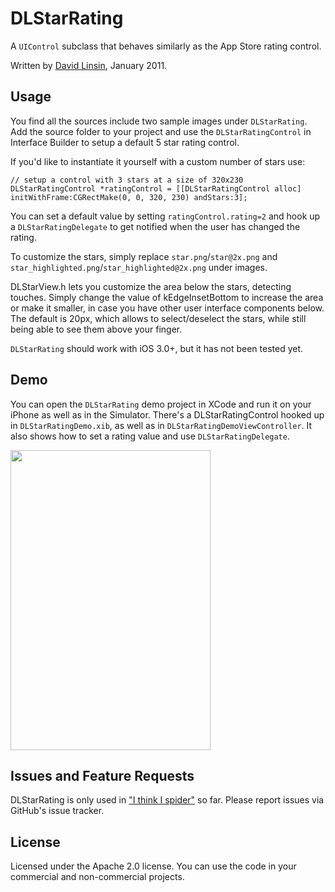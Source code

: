 # DLStarRating

A `UIControl` subclass that behaves similarly as the App Store rating control.

Written by [David Linsin](http://dlinsin.blogspot.com), January 2011.


## Usage

You find all the sources include two sample images under `DLStarRating`. Add the source folder to your project and use the `DLStarRatingControl` in Interface Builder to setup a default 5 star rating control. 

If you'd like to instantiate it yourself with a custom number of stars use:

	// setup a control with 3 stars at a size of 320x230
	DLStarRatingControl *ratingControl = [[DLStarRatingControl alloc] initWithFrame:CGRectMake(0, 0, 320, 230) andStars:3];

You can set a default value by setting `ratingControl.rating=2` and hook up a `DLStarRatingDelegate` to get notified when the user has
changed the rating. 

To customize the stars, simply replace `star.png`/`star@2x.png` and `star_highlighted.png`/`star_highlighted@2x.png` under images.

DLStarView.h lets you customize the area below the stars, detecting touches. Simply change the value of kEdgeInsetBottom to increase the area or make it smaller, in case you have other user interface components below. The default is 20px, which allows to select/deselect the stars, while still being able to see them above your finger.

`DLStarRating` should work with iOS 3.0+, but it has not been tested yet.


## Demo

You can open the `DLStarRating` demo project in XCode and run it on your iPhone as well as in the Simulator. There's a DLStarRatingControl hooked up in `DLStarRatingDemo.xib`, as well as in `DLStarRatingDemoViewController`. It also shows how to set a rating value and use `DLStarRatingDelegate`.

<img src="http://dlinsin-downloads.s3-external-3.amazonaws.com/DLStarRating.png" width="320" height="480"/>


## Issues and Feature Requests

DLStarRating is only used in ["I think I spider"](http://ithinkispider.com) so far. Please report issues via GitHub's issue tracker.


## License

Licensed under the Apache 2.0 license. You can use the code in your commercial and non-commercial projects.
